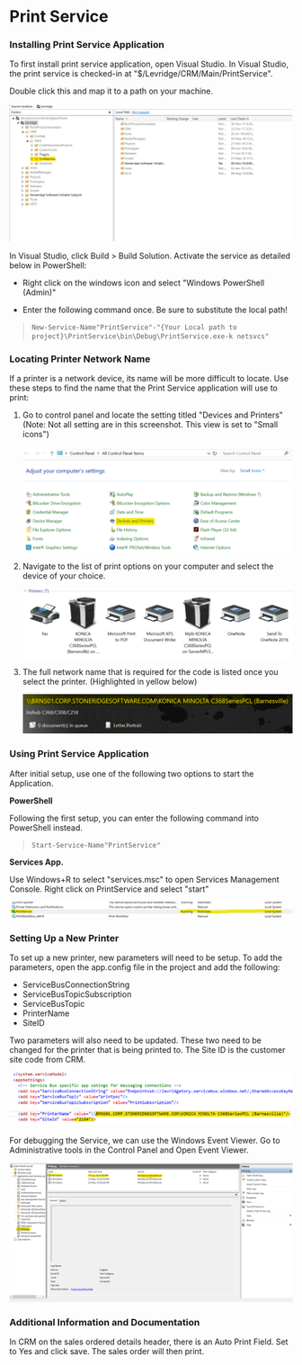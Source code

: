 ﻿# Print Service
### Installing Print Service Application
To first install print service application, open Visual Studio.
In Visual Studio, the print service is checked-in at "$/Levridge/CRM/Main/PrintService".

Double click this and map it to a path on your machine. 

![1.1](./assets/images/1.1.png)

In Visual Studio, click Build > Build Solution. 
Activate the service as detailed below in PowerShell:

- Right click on the windows icon and select "Windows PowerShell (Admin)"

- Enter the following command once. Be sure to substitute the local path!
    
>     New-Service-Name"PrintService"-"{Your Local path to project}\PrintService\bin\Debug\PrintService.exe-k netsvcs"
 
### Locating Printer Network Name
If a printer is a network device, its name will be 
more difficult to locate.
Use these steps to find the name that
the Print Service application will use to print:

1. Go to control panel and locate the setting titled "Devices and Printers"
(Note: Not all setting are in this screenshot. This view is set to "Small icons")

     ![1.2](./assets/images/1.2.png)

2. Navigate to the list of print options on your computer and select the device of your choice.

     ![1.3](./assets/images/1.3.png)

3. The full network name that is required for the code is listed once you select the printer. (Highlighted in yellow below)

     ![1.4](./assets/images/1.4.png)


### Using Print Service Application
After initial setup, use one of the following two options
 to start the Application.

**PowerShell**

Following the first setup, you can enter the following 
command into PowerShell instead.
    
>     Start-Service-Name"PrintService"

**Services App.**

Use Windows+R to select "services.msc" to open Services 
Management Console. Right click on PrintService and 
select "start"

![1.5](./assets/images/1.5.png)

### Setting Up a New Printer

To set up a new printer, new parameters will 
need to be setup. To add the parameters, 
open the app.config file in the project and 
add the following:

- ServiceBusConnectionString
- ServiceBusTopicSubscription
- ServiceBusTopic
- PrinterName
- SiteID

Two parameters will also need to be updated.
These two need to be changed for the printer
that is being printed to.
The Site ID is the customer site code from CRM. 

![1.6](./assets/images/1.6.png)

For debugging the Service, we can use the Windows 
Event Viewer. Go to Administrative tools in the 
Control Panel and Open Event Viewer.

![1.7](./assets/images/1.7.png)

### Additional Information and Documentation

In CRM on the sales ordered details header, there is 
an Auto Print Field. Set to Yes and click save. 
The sales order will then print. 